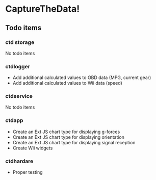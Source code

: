 # CaptureTheData!

## Todo items
### ctd storage
No todo items

### ctdlogger
* Add additional calculated values to OBD data (MPG, current gear)
* Add additional calculated values to Wii data (speed)

### ctdservice
No todo items

### ctdapp
* Create an Ext JS chart type for displaying g-forces
* Create an Ext JS chart type for displaying orientation
* Create an Ext JS chart type for displaying signal reception
* Create Wii widgets

### ctdhardare
* Proper testing
